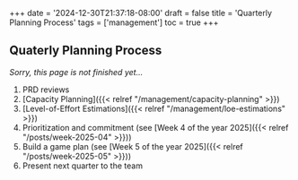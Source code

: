 +++
date = '2024-12-30T21:37:18-08:00'
draft = false
title = 'Quarterly Planning Process'
tags = ['management']
toc = true
+++

## Quaterly Planning Process

*Sorry, this page is not finished yet...* <!--TODO: finalize-->

1. PRD reviews
2. [Capacity Planning]({{< relref "/management/capacity-planning" >}})
3. [Level-of-Effort Estimations]({{< relref "/management/loe-estimations" >}})
4. Prioritization and commitment (see [Week 4 of the year 2025]({{< relref "/posts/week-2025-04" >}}))
5. Build a game plan (see [Week 5 of the year 2025]({{< relref "/posts/week-2025-05" >}}))
6. Present next quarter to the team
